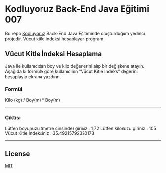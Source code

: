 # Kodluyoruz Back-End Java Eğitimi 007

Bu repo [Kodluyoruz](https://www.kodluyoruz.org) Back-End Java Eğitiminde oluşturduğum yedinci projedir.
Vücut kitle indeksi hesaplayan program.

## Vücut Kitle İndeksi Hesaplama

Java ile kullanıcıdan boy ve kilo değerlerini alıp bir değişkene atayın. Aşağıda ki formüle göre kullanıcının "Vücut Kitle İndeks" değerini hesaplayıp ekrana yazdırın.

### Formül
Kilo (kg) / Boy(m) * Boy(m)

---

### Çıktısı
Lütfen boyunuzu (metre cinsinde) giriniz : 1,72
Lütfen kilonuzu giriniz : 105
Vücut Kitle İndeksiniz : 35.49215792320173

---

## License
[MIT](https://choosealicense.com/licenses/mit/)
